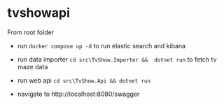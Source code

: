 # tvshowapi

From root folder

- run `docker compose up -d` to run elastic search and kibana

- run data importer `cd src\TvShow.Importer &&  dotnet run` to fetch tv maze data

- run web api `cd src\TvShow.Api && dotnet run`

- navigate to http://localhost:8080/swagger
